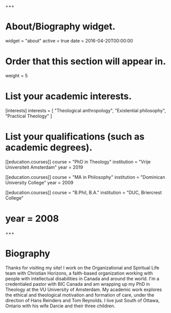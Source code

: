 +++
# About/Biography widget.
widget = "about"
active = true
date = 2016-04-20T00:00:00

# Order that this section will appear in.
weight = 5

# List your academic interests.
[interests]
  interests = [
    "Theological anthropology",
    "Existential philosophy",
    "Practical Theology"
  ]

# List your qualifications (such as academic degrees).
[[education.courses]]
  course = "PhD in Theology"
  institution = "Vrije Universiteit Amsterdam"
  year = 2019

[[education.courses]]
  course = "MA in Philosophy"
  institution = "Dominican University College"
  year = 2009

[[education.courses]]
  course = "B.Phil, B.A."
  institution = "DUC, Briercrest College"
  # year = 2008
 
+++

# Biography

Thanks for visiting my site! I work on the Organizational and Spiritual Life team with Christian Horizons, a faith-based organization working with people with intellectual disabilities in Canada and around the world. I'm a credentialed pastor with BIC Canada and am wrapping up my PhD in Theology at the VU University of Amsterdam. My academic work explores the ethical and theological motivation and formation of care, under the direction of Hans Reinders and Tom Reynolds. I live just South of Ottawa, Ontario with his wife Darcie and their three children.
